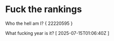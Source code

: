 # Fuck the rankings

Who the hell am I?
{ 22220595 }

What fucking year is it?
[ 2025-07-15T01:06:40Z ]
